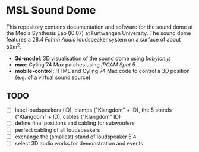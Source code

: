 # MSL Sound Dome 

This repository contains documentation and software for the sound dome at the Media Synthesis Lab (I0.07) at Furtwangen University. The sound dome features a 28.4 *Fohhn Audio* loudspeaker system on a surface of about 50m<sup>2</sup>.

- **[3d-model](https://norbertschnell.github.io/sounddome-msl/3d-model/public/)**:
  3D visualisation of the sound dome using *babylon.js*
- **max**: Cyling'74 Max patches using *IRCAM Spat 5*
- **mobile-control**: HTML and Cyling'74 Max code to control a 3D position (e.g. of a virtual sound source)

## TODO

- [ ] label loudspeakers (ID), clamps ("Klangdom" + ID), the 5 stands ("Klangdom" + ID), cables ("Klangdom" ID)
- [ ] define final positions and cabling for subwoofers
- [ ] perfect cabling of all loudspeakers
- [ ] exchange the (smallest) stand of loudspeaker 5.4
- [ ] select 3D audio works for demonstration and events
